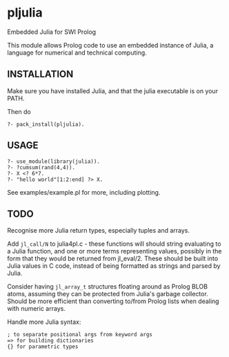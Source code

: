 # pljulia
Embedded Julia for SWI Prolog


This module allows Prolog code to use an embedded instance of Julia,
a language for numerical and technical computing.


## INSTALLATION

Make sure you have installed Julia, and that the julia executable is on your PATH.

Then do

    ?- pack_install(pljulia).


## USAGE

    ?- use_module(library(julia)).
    ?- ?cumsum(rand(4,4)).
    ?- X <? 6*7.
    ?- "hello world"[1:2:end] ?> X.

See examples/example.pl for more, including plotting.

## TODO

Recognise more Julia return types, especially tuples and arrays.

Add `jl_call/N` to julia4pl.c - these functions will should string
evaluating to a Julia function, and one or more terms representing
values, possibly in the form that they would be returned from jl_eval/2.
These should be built into Julia values in C code, instead of being
formatted as strings and parsed by Julia.

Consider having `jl_array_t` structures floating around as Prolog BLOB
atoms, assuming they can be protected from Julia's garbage collector.
Should be more efficient than converting to/from Prolog lists when dealing
with numeric arrays.

Handle more Julia syntax:

    ; to separate positional args from keyword args
    => for building dictionaries
    {} for parametric types

